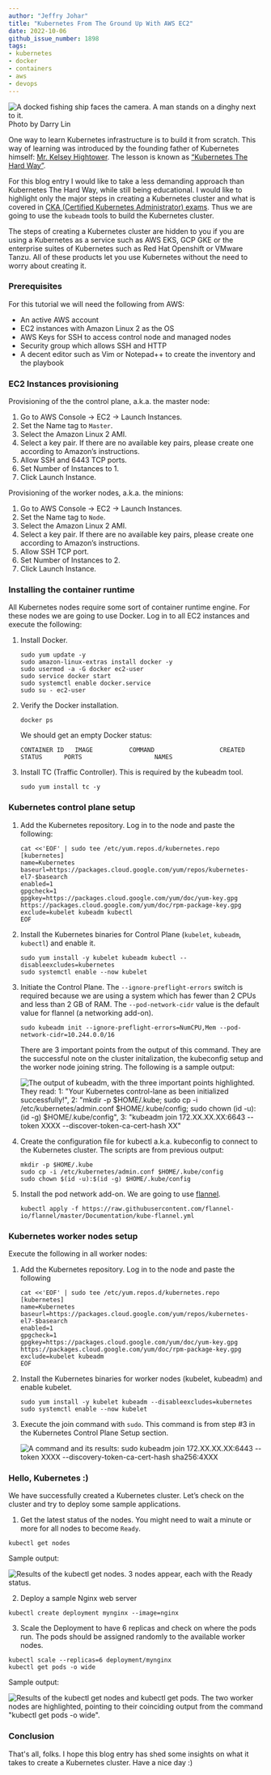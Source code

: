 ```yaml
---
author: "Jeffry Johar"
title: "Kubernetes From The Ground Up With AWS EC2"
date: 2022-10-06
github_issue_number: 1898
tags:
- kubernetes
- docker
- containers
- aws
- devops
---
```


![A docked fishing ship faces the camera. A man stands on a dinghy next to it.](/blog/2022/08/kubernetes-from-the-ground-up-with-aws-ec2/ship.webp)<br>
Photo by Darry Lin <!-- https://www.pexels.com/@darrylin/ -->

One way to learn Kubernetes infrastructure is to build it from scratch. This way of learning was introduced by the founding father of Kubernetes himself: [Mr. Kelsey Hightower](https://twitter.com/kelseyhightower). The lesson is known as [“Kubernetes The Hard Way”](https://github.com/kelseyhightower/kubernetes-the-hard-way).

For this blog entry I would like to take a less demanding approach than Kubernetes The Hard Way, while still being educational. I would like to highlight only the major steps in creating a Kubernetes cluster and what is covered in [CKA (Certified Kubernetes Administrator) exams](https://training.linuxfoundation.org/certification/certified-kubernetes-administrator-cka/). Thus we are going to use the `kubeadm` tools to build the Kubernetes cluster.

The steps of creating a Kubernetes cluster are hidden to you if you are using a Kubernetes as a service such as AWS EKS, GCP GKE or the enterprise suites of Kubernetes such as Red Hat Openshift or VMware Tanzu. All of these products let you use Kubernetes without the need to worry about creating it.

### Prerequisites

For this tutorial we will need the following from AWS:

- An active AWS account
- EC2 instances with Amazon Linux 2 as the OS
- AWS Keys for SSH to access control node and managed nodes
- Security group which allows SSH and HTTP
- A decent editor such as Vim or Notepad++ to create the inventory and the playbook

### EC2 Instances provisioning

Provisioning of the the control plane, a.k.a. the master node:

1. Go to AWS Console → EC2 → Launch Instances.
2. Set the Name tag to `Master`.
3. Select the Amazon Linux 2 AMI.
4. Select a key pair. If there are no available key pairs, please create one according to Amazon’s instructions.
5. Allow SSH and 6443 TCP ports.
6. Set Number of Instances to 1.
7. Click Launch Instance.

Provisioning of the worker nodes, a.k.a. the minions:

1. Go to AWS Console → EC2 → Launch Instances.
2. Set the Name tag to `Node`.
3. Select the Amazon Linux 2 AMI.
4. Select a key pair. If there are no available key pairs, please create one according to Amazon’s instructions.
5. Allow SSH TCP port.
6. Set Number of Instances to 2.
7. Click Launch Instance.

### Installing the container runtime

All Kubernetes nodes require some sort of container runtime engine. For these nodes we are going to use Docker. Log in to all EC2 instances and execute the following:

1. Install Docker.

    ```plain
    sudo yum update -y
    sudo amazon-linux-extras install docker -y
    sudo usermod -a -G docker ec2-user
    sudo service docker start
    sudo systemctl enable docker.service
    sudo su - ec2-user
    ```

2. Verify the Docker installation.

    ```plain
    docker ps
    ```

    We should get an empty Docker status:

    ```plain
    CONTAINER ID   IMAGE          COMMAND                  CREATED       STATUS      PORTS                    NAMES
    ```

3. Install TC (Traffic Controller). This is required by the kubeadm tool.

    ```plain
    sudo yum install tc -y
    ```

### Kubernetes control plane setup

1. Add the Kubernetes repository. Log in to the node and paste the following:

    ```plain
    cat <<'EOF' | sudo tee /etc/yum.repos.d/kubernetes.repo
    [kubernetes]
    name=Kubernetes
    baseurl=https://packages.cloud.google.com/yum/repos/kubernetes-el7-$basearch
    enabled=1
    gpgcheck=1
    gpgkey=https://packages.cloud.google.com/yum/doc/yum-key.gpg https://packages.cloud.google.com/yum/doc/rpm-package-key.gpg
    exclude=kubelet kubeadm kubectl
    EOF
    ```

2. Install the Kubernetes binaries for Control Plane (`kubelet`, `kubeadm`, `kubectl`) and enable it.

    ```plain
    sudo yum install -y kubelet kubeadm kubectl --disableexcludes=kubernetes
    sudo systemctl enable --now kubelet
    ```

3. Initiate the Control Plane. The `--ignore-preflight-errors` switch is required because we are using a system which has fewer than 2 CPUs and less than 2 GB of RAM. The `--pod-network-cidr` value is the default value for flannel (a networking add-on).

    ```plain
    sudo kubeadm init --ignore-preflight-errors=NumCPU,Mem --pod-network-cidr=10.244.0.0/16
    ```

    There are 3 important points from the output of this command. They are the successful note on the cluster initalization, the kubeconfig setup and the worker node joining string. The following is a sample output:

    ![The output of kubeadm, with the three important points highlighted. They read: 1: "Your Kubernetes control-lane as been initialized successfully!", 2: "mkdir -p $HOME/.kube;
sudo cp -i /etc/kubernetes/admin.conf $HOME/.kube/config;
sudo chown $(id -u):$(id -g) $HOME/.kube/config", 3: "kubeadm join 172.XX.XX.XX:6643 --token XXXX --discover-token-ca-cert-hash XX"](/blog/2022/08/kubernetes-from-the-ground-up-with-aws-ec2/kubeadm01.webp)

4. Create the configuration file for kubectl a.k.a. kubeconfig to connect to the Kubernetes cluster. The scripts are from previous output:

    ```plain
    mkdir -p $HOME/.kube
    sudo cp -i /etc/kubernetes/admin.conf $HOME/.kube/config
    sudo chown $(id -u):$(id -g) $HOME/.kube/config
    ```

5. Install the pod network add-on. We are going to use [flannel](https://github.com/flannel-io/flannel).

    ```plain
    kubectl apply -f https://raw.githubusercontent.com/flannel-io/flannel/master/Documentation/kube-flannel.yml
    ```

### Kubernetes worker nodes setup

Execute the following in all worker nodes:

1. Add the Kubernetes repository. Log in to the node and paste the following

    ```plain
    cat <<'EOF' | sudo tee /etc/yum.repos.d/kubernetes.repo
    [kubernetes]
    name=Kubernetes
    baseurl=https://packages.cloud.google.com/yum/repos/kubernetes-el7-$basearch
    enabled=1
    gpgcheck=1
    gpgkey=https://packages.cloud.google.com/yum/doc/yum-key.gpg https://packages.cloud.google.com/yum/doc/rpm-package-key.gpg
    exclude=kubelet kubeadm
    EOF
    ```

2. Install the Kubernetes binaries for worker nodes (kubelet, kubeadm) and enable kubelet.

    ```plain
    sudo yum install -y kubelet kubeadm --disableexcludes=kubernetes
    sudo systemctl enable --now kubelet
    ```

2. Execute the join command with `sudo`. This command is from step #3 in the Kubernetes Control Plane Setup section.

    ![A command and its results: sudo kubeadm join 172.XX.XX.XX:6443 --token XXXX --discovery-token-ca-cert-hash sha256:4XXX](/blog/2022/08/kubernetes-from-the-ground-up-with-aws-ec2/kubeadm-join.webp)

### Hello, Kubernetes :)

We have successfully created a Kubernetes cluster. Let’s check on the cluster and try to deploy some sample applications.

1. Get the latest status of the nodes. You might need to wait a minute or more for all nodes to become `Ready`.

```plain
kubectl get nodes
```

Sample output:

![Results of the kubectl get nodes. 3 nodes appear, each with the Ready status.](/blog/2022/08/kubernetes-from-the-ground-up-with-aws-ec2/kubeadm02.webp)

2. Deploy a sample Nginx web server

```plain
kubectl create deployment mynginx --image=nginx
```

3. Scale the Deployment to have 6 replicas and check on where the pods run. The pods should be assigned randomly to the available worker nodes.

```plain
kubectl scale --replicas=6 deployment/mynginx
kubectl get pods -o wide
```

Sample output:

![Results of the kubectl get nodes and kubectl get pods. The two worker nodes are highlighted, pointing to their coinciding output from the command "kubectl get pods -o wide".](/blog/2022/08/kubernetes-from-the-ground-up-with-aws-ec2/kubeadm03.webp)

### Conclusion

That's all, folks. I hope this blog entry has shed some insights on what it takes to create a Kubernetes cluster. Have a nice day :)
